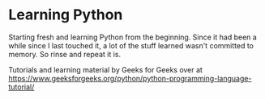 # Learning Python

Starting fresh and learning Python from the beginning. Since it had been a while since I last touched it, a lot of the stuff learned wasn't committed to memory. So rinse and repeat it is.

Tutorials and learning material by Geeks for Geeks over at https://www.geeksforgeeks.org/python/python-programming-language-tutorial/
